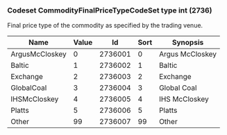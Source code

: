 ### Codeset CommodityFinalPriceTypeCodeSet type int (2736)

Final price type of the commodity as specified by the trading venue.

| Name           | Value | Id      | Sort | Synopsis        |
|----------------|-------|---------|------|-----------------|
| ArgusMcCloskey | 0     | 2736001 | 0    | Argus McCloskey |
| Baltic         | 1     | 2736002 | 1    | Baltic          |
| Exchange       | 2     | 2736003 | 2    | Exchange        |
| GlobalCoal     | 3     | 2736004 | 3    | Global Coal     |
| IHSMcCloskey   | 4     | 2736005 | 4    | IHS McCloskey   |
| Platts         | 5     | 2736006 | 5    | Platts          |
| Other          | 99    | 2736007 | 99   | Other           |

